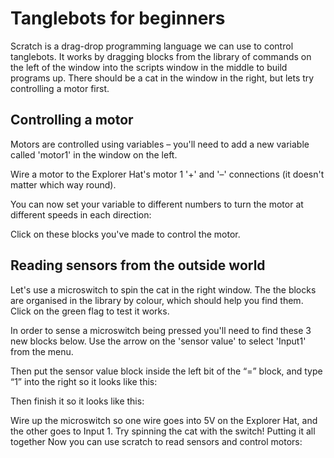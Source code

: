 # Tanglebots for beginners

Scratch is a drag-drop programming language we can use to control
tanglebots. It works by dragging blocks from the library of commands on
the left of the window into the scripts window in the middle to build
programs up. There should be a cat in the window in the right, but lets
try controlling a motor first.  

## Controlling a motor 

Motors are controlled using variables – you'll need to add a new
variable called 'motor1' in the window on the left.

[](https://.github.com/images/variables.png)

Wire a motor to the Explorer Hat's motor 1 '+' and '–' connections (it
doesn't matter which way round).

You can now set your variable to different numbers to turn the motor at
different speeds in each direction:

[](https://github.com/Kairotic/tanglebots/guide/motor1.png)

[](./motor2.png)

Click on these blocks you've made to control the motor. 

## Reading sensors from the outside world

Let's use a microswitch to spin the cat in the right window. The the
blocks are organised in the library by colour, which should help you
find them. Click on the green flag to test it works.

[](rotate.png)

In order to sense a microswitch being pressed you'll need to find these
3 new blocks below. Use the arrow on the 'sensor value' to select
'Input1' from the menu.

[](rotate2.png)

Then put the sensor value block inside the left bit of the “=” block,
and type “1” into the right so it looks like this:

[](rotate3.png)

Then finish it so it looks like this:

[](rotate4.png)

Wire up the microswitch so one wire goes into 5V on the Explorer Hat,
and the other goes to Input 1. Try spinning the cat with the switch!
Putting it all together Now you can use scratch to read sensors and
control motors:

[](final.png)



















